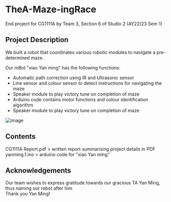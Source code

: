 # TheA-Maze-ingRace
End project for CG1111A by Team 3, Section 6 of Studio 2 (AY22/23 Sem 1) 

## Project Description
We built a robot that coordinates various robotic modules to navigate a pre-determined maze.

Our mBot "xiao Yan ming" has the following functions:  
- Automatic path correction using IR and Ultrasonic sensor
- Line sensor and colour sensor to detect instructions for navigating the maze
- Speaker module to play victory tune on completion of maze
- Arduino code contains motor functions and colour identification algorithm
- Speaker module to play victory tune on completion of maze

![image](https://github.com/blackmirag3/TheA-Maze-ingRace/assets/78994143/c401a85b-32e3-4174-9b4d-107f3dfcf7d3)

## Contents
CG1111A Report.pdf > written report summarising project details in PDF  
yanming.1.ino > arduino code for "xiao Yan ming"

## Acknowledgements
Our team wishes to express gratitude towards our gracious TA Yan Ming, thus naming our robot after him  
Thank you Yan Ming!
